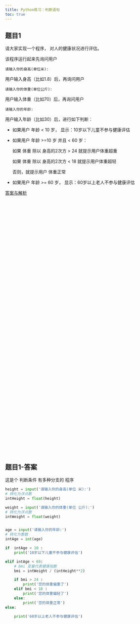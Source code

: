 ```yaml
---
title: Python练习：判断语句
toc: true
---
```


## 题目1

请大家实现一个程序， 对人的健康状况进行评估。

该程序运行起来先询问用户

```
请输入你的身高(单位米):
```

用户输入身高（比如1.8）后，再询问用户


```
请输入你的体重(单位公斤):
```

用户输入体重（比如70）后，再询问用户

```
请输入你的年龄:
```

用户输入年龄（比如30）后，进行如下判断：

- 如果用户 年龄 < 10 岁， 显示：10岁以下儿童不参与健康评估
 
- 如果用户 年龄 >=10 岁 并且 < 60 岁： 
    
    如果 体重 除以 身高的2次方 > 24 就提示用户体重超重
    
    如果 体重 除以 身高的2次方 < 18 就提示用户体重超轻

    否则，就提示用户 体重正常

- 如果用户 年龄 >= 60 岁， 显示：60岁以上老人不参与健康评估


[答案与解析](#题目1-答案)








<br><br><br><br><br><br><br><br><br><br><br><br><br><br><br><br><br><br><br><br><br><br><br><br><br><br><br><br><br><br><br><br><br><br><br><br><br><br><br><br><br><br><br><br><br><br><br><br>

## 题目1-答案

这是个 判断条件  有多种分支的 程序

```python
height = input('请输入你的身高(单位 米):')
# 转化为浮点数
intHeight = float(height)

weight = input('请输入你的体重(单位 公斤):')
# 转化为浮点数
intWeight = float(weight)


age = input('请输入你的年龄:')
# 转化为整数
intAge = int(age)

if  intAge < 10 :
    print('10岁以下儿童不参与健康评估')

elif intAge < 60:
    # bmi 变量代表健康指数
    bmi = intWeight / (intHeight**2)

    if bmi > 24 :
        print('您的体重偏重了')
    elif bmi < 18 :
        print('您的体重偏轻了')
    else:
        print('您的体重正常')
else:

    print('60岁以上老人不参与健康评估')
```
